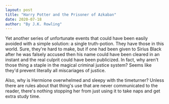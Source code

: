 ```yaml
---
layout: post
title: "Harry Potter and the Prisoner of Azkaban"
date: 2020-07-18
author: "By J.K. Rowling"
---
```


Yet another series of unfortunate events that could have been easily avoided with a simple solution: a single truth-potion. They have those in this world. Sure, they're hard to make, but if one had been given to Sirius Black after he was falsely accused then his name could have been cleared in an instant and the real culprit could have been publicized. In fact, why aren't those thing a staple in the magical criminal justice system? Seems like they'd prevent literally all miscariages of justice.

Also, why is Hermione overwhelmed and sleepy with the timeturner? Unless there are rules about that thing's use that are never communicated to the reader, there's nothing stopping her from just using it to take naps and get extra study time. 